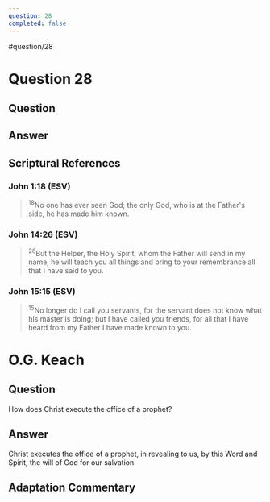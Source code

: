 ```yaml
---
question: 28
completed: false
---
```

#question/28
# Question 28

## Question


## Answer


## Scriptural References
### John 1:18 (ESV)
> <sup>18</sup>No one has ever seen God; the only God, who is at the Father's side, he has made him known.

### John 14:26 (ESV)
> <sup>26</sup>But the Helper, the Holy Spirit, whom the Father will send in my name, he will teach you all things and bring to your remembrance all that I have said to you.

### John 15:15 (ESV)
> <sup>15</sup>No longer do I call you servants, for the servant does not know what his master is doing; but I have called you friends, for all that I have heard from my Father I have made known to you.

# O.G. Keach
## Question
How does Christ execute the office of a prophet?

## Answer
Christ executes the office of a prophet, in revealing to us, by this Word and Spirit, the will of God for our salvation.

## Adaptation Commentary
